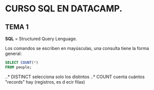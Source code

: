 # CURSO SQL EN DATACAMP.

## TEMA 1

**SQL** = Structured Query Lenguage.

Los comandos se escriben en mayúsculas, una consulta tiene la forma general:
```SQL
SELECT COUNT(*)
FROM people;
```
..* DISTINCT  selecciona solo los distintos
..* COUNT		cuenta cuántos "records" hay (registros, es d ecir filas)


